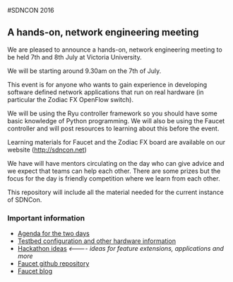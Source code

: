 #SDNCON 2016
## A hands-on, network engineering meeting

We are pleased to announce a hands-on, network engineering meeting to be held 7th and 8th July at Victoria University.

We will be starting around 9.30am on the 7th of July. 

This event is for anyone who wants to gain experience in developing software defined network applications that run on 
real hardware (in particular the Zodiac FX OpenFlow switch).

We will be using the Ryu controller framework so you should have some basic knowledge of Python programming. 
We will also be using the Faucet controller and will post resources to learning about this before the event.

Learning materials for Faucet and the Zodiac FX board are available on our website (http://sdncon.net)

We have will have mentors circulating on the day who can give advice and we expect that teams can help each other. There are some prizes but the focus for the day is friendly competition where we learn from each other.

This repository will include all the material needed for the current instance of SDNCon.

### Important information

  * [Agenda for the two days](agenda.md)
  * [Testbed configuration and other hardware information](hardware/README.md)
  * [Hackathon ideas](hackathon_ideas.pdf) *<---- ideas for feature extensions, applications and more*
  * [Faucet github repository](https://github.com/REANNZ/faucet)
  * [Faucet blog](https://faucet-sdn.blogspot.co.nz/)

